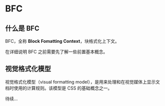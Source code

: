 # BFC

## 什么是 BFC
BFC，全称 **Block Fomatting Context**，块格式化上下文。

在详细说明 BFC 之前需要先了解一些前置基本概念。

## 视觉格式化模型
视觉格式化模型（visual formatting model），是用来处理和在视觉媒体上显示文档时使用的计算规则。该模型是 CSS 的基础概念之一。

待续...